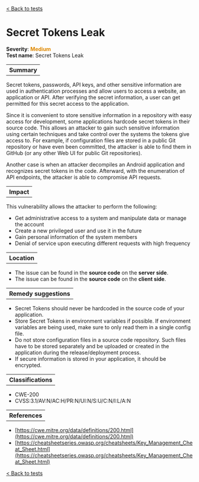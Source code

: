 <a class="not-decorated-link" href="#/guide/vulnerabilities/overview.md">< Back to tests</a>

# Secret Tokens Leak

<b>Severity</b>: <b><font color="#DE8800">Medium</font></b><br>
<b>Test name</b>: Secret Tokens Leak

<table id="simple-table">
    <tr>
        <th><strong>Summary</strong></th>
    </tr>
</table>

Secret tokens, passwords, API keys, and other sensitive information are used in authentication processes and allow users to access a website, an application or API. After verifying the secret information, a user can get permitted for this secret access to the application. 

Since it is convenient to store sensitive information in a repository with easy access for development, some applications hardcode secret tokens in their source code. This allows an attacker to gain such sensitive information using certain techniques and take control over the systems the tokens give access to. For example, if configuration files are stored in a public Git repository or have even been committed, the attacker is able to find them in GitHub (or any other Web UI for public Git repositories).

Another case is when an attacker decompiles an Android application and recognizes secret tokens in the code. Afterward, with the enumeration of API endpoints, the attacker is able to compromise API requests.


<table id="simple-table">
    <tr>
        <th><strong>Impact</strong></th>
    </tr>
</table>

This vulnerability allows the attacker to perform the following:
* Get administrative access to a system and manipulate data or manage the account
* Create a new privileged user and use it in the future
* Gain personal information of the system members
* Denial of service upon executing different requests with high frequency



<table id="simple-table">
    <tr>
        <th><strong>Location</strong></th>
    </tr>
</table>

* The issue can be found in the **source code** on the **server side**.
* The issue can be found in the **source code** on the **client side**.

<table id="simple-table">
    <tr>
        <th><strong>Remedy suggestions</strong></th>
    </tr>
</table>

* Secret Tokens should never be hardcoded in the source code of your application.
* Store Secret Tokens in environment variables if possible. If environment variables are being used, make sure to only read them in a single config file.
* Do not store configuration files in a source code repository. Such files have to be stored separately and be uploaded or created in the application during the release/deployment process.
* If secure information is stored in your application, it should be encrypted. 


<table id="simple-table">
    <tr>
        <th><strong>Classifications</strong></th>
    </tr>
</table>

* CWE-200
* CVSS:3.1/AV:N/AC:H/PR:N/UI:N/S:U/C:N/I:L/A:N 


<table id="simple-table">
    <tr>
        <th><strong>References</strong></th>
    </tr>
</table>

* [https://cwe.mitre.org/data/definitions/200.html](https://cwe.mitre.org/data/definitions/200.html)
* [https://cheatsheetseries.owasp.org/cheatsheets/Key_Management_Cheat_Sheet.html](https://cheatsheetseries.owasp.org/cheatsheets/Key_Management_Cheat_Sheet.html)


<a class="not-decorated-link" href="#/guide/vulnerabilities/overview.md">< Back to tests</a>
